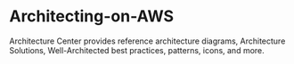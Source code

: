 # Architecting-on-AWS
Architecture Center provides reference architecture diagrams, Architecture Solutions, Well-Architected best practices, patterns, icons, and more. 
